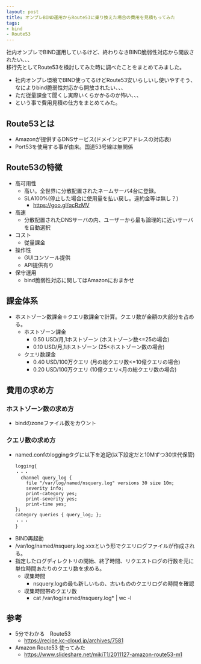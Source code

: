 ```yaml
---
layout: post
title: オンプレBIND運用からRoute53に乗り換えた場合の費用を見積もってみた
tags: 
- bind
- Route53
---
```

社内オンプレでBIND運用しているけど、終わりなきBIND脆弱性対応から開放されたい、、、  
移行先としてRoute53を検討してみた時に調べたことをまとめてみました。
  
<!-- more -->
- 社内オンプレ環境でBIND使ってるけどRoute53安いらしいし使いやすそう、なによりbind脆弱性対応から開放されたい、、、
- ただ従量課金て聞くし実際いくらかかるのか怖い、、、
- という事で費用見積の仕方をまとめてみた。

## Route53とは
- Amazonが提供するDNSサービス(ドメインとIPアドレスの対応表)
- Port53を使用する事が由来。国道53号線は無関係

## Route53の特徴
- 高可用性
    - 高い。全世界に分散配置されたネームサーバ4台に登録。
    - SLA100%(停止した場合に使用量を払い戻し。違約金等は無し？)
        - https://goo.gl/qcRzMV
- 高速
    - 分散配置されたDNSサーバの内、ユーザーから最も論理的に近いサーバを自動選択
- コスト
    - 従量課金
- 操作性
    - GUIコンソール提供
    - API提供有り
- 保守運用
    - bind脆弱性対応に関してはAmazonにおまかせ

## 課金体系
- ホストゾーン数課金＋クエリ数課金で計算。クエリ数が金額の大部分を占める。
    - ホストゾーン課金
        - 0.50 USD/月,1ホストゾーン (ホストゾーン数<=25の場合)
        - 0.10 USD/月,1ホストゾーン (25<ホストゾーン数の場合)
    - クエリ数課金
        - 0.40 USD/100万クエリ (月の総クエリ数<=10億クエリの場合)
        - 0.20 USD/100万クエリ (10億クエリ<月の総クエリ数の場合)

## 費用の求め方
### ホストゾーン数の求め方
- bindのzoneファイル数をカウント

### クエリ数の求め方
- named.confのloggingタグに以下を追記(以下設定だと10Mずつ30世代保管)
    ```
    logging{
    ・・・
      channel query_log {
        file "/var/log/named/nsquery.log" versions 30 size 10m;
        severity info;
        print-category yes;
        print-severity yes;
        print-time yes;
    };
    category queries { query_log; };
    ・・・
    }
    ```
- BIND再起動
- /var/log/named/nsquery.log.xxxという形でクエリログファイルが作成される。
- 指定したログディレクトリの開始、終了時間、リクエストログの行数を元に単位時間あたりのクエリ数を求める。
    - 収集時間
        - nsquery.logの最も新しいもの、古いもののクエリログの時間を確認
    - 収集時間帯のクエリ数
        - cat /var/log/named/nsquery.log* | wc -l

## 参考
- 5分でわかる　Route53
    - https://recipe.kc-cloud.jp/archives/7581
- Amazon Route53 使ってみた
    - https://www.slideshare.net/mikiT1/2011127-amazon-route53-m1
